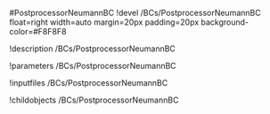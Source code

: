 <!-- MOOSE Object Documentation Stub: Remove this when content is added. -->
#PostprocessorNeumannBC
!devel /BCs/PostprocessorNeumannBC float=right width=auto margin=20px padding=20px background-color=#F8F8F8

!description /BCs/PostprocessorNeumannBC

!parameters /BCs/PostprocessorNeumannBC

!inputfiles /BCs/PostprocessorNeumannBC

!childobjects /BCs/PostprocessorNeumannBC
